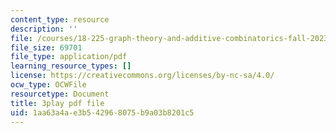 ```yaml
---
content_type: resource
description: ''
file: /courses/18-225-graph-theory-and-additive-combinatorics-fall-2023/P3tGiT72APw_transcript.pdf
file_size: 69701
file_type: application/pdf
learning_resource_types: []
license: https://creativecommons.org/licenses/by-nc-sa/4.0/
ocw_type: OCWFile
resourcetype: Document
title: 3play pdf file
uid: 1aa63a4a-e3b5-4296-8075-b9a03b8201c5
---
```


